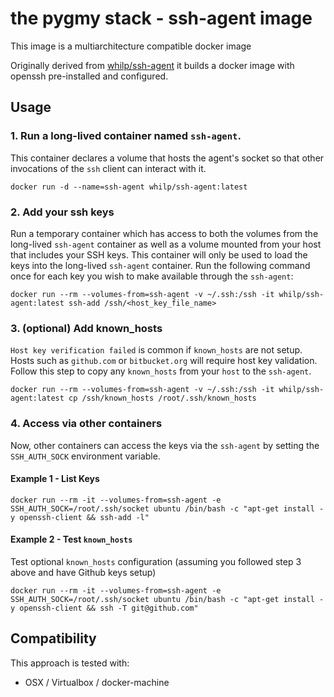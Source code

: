 # the pygmy stack - ssh-agent image

This image is a multiarchitecture compatible docker image

Originally derived from [whilp/ssh-agent](https://github.com/whilp/ssh-agent) it builds a docker image with openssh pre-installed and configured.

## Usage

### 1. Run a long-lived container named `ssh-agent`. 

This container declares a volume that hosts the agent's socket so that other invocations of the `ssh` client can interact with it.

```console
docker run -d --name=ssh-agent whilp/ssh-agent:latest
```

### 2. Add your ssh keys

Run a temporary container which has access to both the volumes from the long-lived `ssh-agent` container as well as a volume mounted from your host that includes your SSH keys. This container will only be used to load the keys into the long-lived `ssh-agent` container. Run the following command once for each key you wish to make available through the `ssh-agent`:

```console
docker run --rm --volumes-from=ssh-agent -v ~/.ssh:/ssh -it whilp/ssh-agent:latest ssh-add /ssh/<host_key_file_name>
```

### 3. (optional) Add known_hosts

`Host key verification failed` is common if `known_hosts` are not setup.  Hosts such as `github.com` or `bitbucket.org` will require host key validation.  Follow this step to copy any `known_hosts` from your `host` to the `ssh-agent`. 

```console
docker run --rm --volumes-from=ssh-agent -v ~/.ssh:/ssh -it whilp/ssh-agent:latest cp /ssh/known_hosts /root/.ssh/known_hosts
```

### 4. Access via other containers

Now, other containers can access the keys via the `ssh-agent` by setting the `SSH_AUTH_SOCK` environment variable.

#### Example 1 - List Keys

```console
docker run --rm -it --volumes-from=ssh-agent -e SSH_AUTH_SOCK=/root/.ssh/socket ubuntu /bin/bash -c "apt-get install -y openssh-client && ssh-add -l"
```

#### Example 2 - Test `known_hosts`

Test optional `known_hosts` configuration (assuming you followed step 3 above and have Github keys setup)

```console
docker run --rm -it --volumes-from=ssh-agent -e SSH_AUTH_SOCK=/root/.ssh/socket ubuntu /bin/bash -c "apt-get install -y openssh-client && ssh -T git@github.com"
```

## Compatibility

This approach is tested with:

- OSX / Virtualbox / docker-machine
